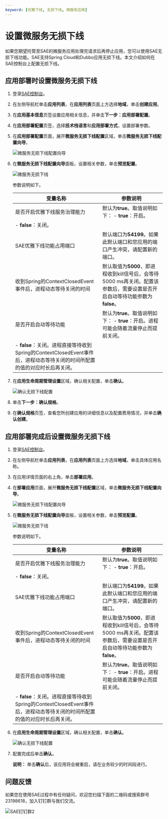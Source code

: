 ```yaml
---
keyword: [优雅下线, 无损下线, 微服务应用]
---
```


# 设置微服务无损下线

如果您期望托管至SAE的微服务应用处理完请求后再停止应用，您可以使用SAE无损下线功能。SAE支持Spring Cloud和Dubbo应用无损下线。本文介绍如何在SAE控制台上配置无损下线。

## 应用部署时设置微服务无损下线

1.  登录[SAE控制台](https://sae.console.aliyun.com)。

2.  在左侧导航栏单击**应用列表**，在**应用列表**页面上方选择**地域**，单击**创建应用**。

3.  在**应用基本信息**页签设置应用相关信息，并单击**下一步：应用部署配置**。

4.  在**应用部署配置**页签，选择**技术栈语言**和**应用部署方式**，设置部署参数。

5.  在**应用部署配置**页面，展开**微服务无损下线配置**区域，单击**微服务无损下线配置向导**。

    ![微服务无损下线配置向导](https://static-aliyun-doc.oss-accelerate.aliyuncs.com/assets/img/zh-CN/1464736061/p185270.png)

6.  在**微服务无损下线配置向导**面板，设置相关参数，单击**预览配置**。

    ![微服务无损下线](https://static-aliyun-doc.oss-accelerate.aliyuncs.com/assets/img/zh-CN/5287796061/p185291.png)

    参数说明如下。

    |变量名称|参数说明|
    |----|----|
    |是否开启优雅下线服务治理能力|默认为**true**。取值说明如下：    -   **true**：开启。
    -   **false**：关闭。 |
    |SAE优雅下线功能占用端口|默认端口为**54199**。如果此默认端口和您应用的端口产生冲突，请配置新的端口。|
    |收到Spring的ContextClosedEvent事件后，进程动态等待关闭的时间|默认取值为**5000**，即进程收到kill信号后，会等待5000 ms再关闭。配置该参数后，需要设置是否开启自动等待功能参数为**false**。 |
    |是否开启自动等待功能|默认为**true**。取值说明如下：    -   **true**：开启。进程可能会随着流量停止而提前关闭。
    -   **false**：关闭。进程直接等待收到Spring的ContextClosedEvent事件后，进程动态等待关闭的时间所配置的值的对应时长后再关闭。 |

7.  在**应用生命周期管理设置**区域，确认相关配置，单击**确认**。

    ![确认无损下线配置](https://static-aliyun-doc.oss-accelerate.aliyuncs.com/assets/img/zh-CN/1464736061/p185304.png)

8.  单击**下一步：确认规格**。

9.  在**确认规格**页签，查看您所创建应用的详细信息以及配置费用情况，并单击**确认创建**。


## 应用部署完成后设置微服务无损下线

1.  登录[SAE控制台](https://sae.console.aliyun.com)。

2.  在左侧导航栏单击**应用列表**，在**应用列表**页面上方选择**地域**，单击具体应用名称。

3.  在应用详情页面的右上角，单击**部署应用**。

4.  在**部署应用**页面，展开**微服务无损下线配置**区域，单击**微服务无损下线配置向导**。

    ![微服务无损下线配置向导](https://static-aliyun-doc.oss-accelerate.aliyuncs.com/assets/img/zh-CN/1464736061/p185270.png)

5.  在**微服务无损下线配置向导**面板，设置相关参数，单击**预览配置**。

    ![微服务无损下线](https://static-aliyun-doc.oss-accelerate.aliyuncs.com/assets/img/zh-CN/5287796061/p185291.png)

    参数说明如下。

    |变量名称|参数说明|
    |----|----|
    |是否开启优雅下线服务治理能力|默认为**true**。取值说明如下：    -   **true**：开启。
    -   **false**：关闭。 |
    |SAE优雅下线功能占用端口|默认端口为**54199**。如果此默认端口和您应用的端口产生冲突，请配置新的端口。|
    |收到Spring的ContextClosedEvent事件后，进程动态等待关闭的时间|默认取值为**5000**，即进程收到kill信号后，会等待5000 ms再关闭。配置该参数后，需要设置是否开启自动等待功能参数为**false**。 |
    |是否开启自动等待功能|默认为**true**。取值说明如下：    -   **true**：开启。进程可能会随着流量停止而提前关闭。
    -   **false**：关闭。进程直接等待收到Spring的ContextClosedEvent事件后，进程动态等待关闭的时间所配置的值的对应时长后再关闭。 |

6.  在**应用生命周期管理设置**区域，确认相关配置，单击**确认**。

    ![确认无损下线配置](https://static-aliyun-doc.oss-accelerate.aliyuncs.com/assets/img/zh-CN/1464736061/p185304.png)

7.  配置完成后单击**确认**。

    **说明：** 单击**确认**后，该应用将会被重启，请在业务较少的时间段进行。


## 问题反馈

如果您在使用SAE过程中有任何疑问，欢迎您扫描下面的二维码或搜索群号23198618，加入钉钉群与我们交流。

![SAE钉钉群2](https://static-aliyun-doc.oss-accelerate.aliyuncs.com/assets/img/zh-CN/4279867061/p72048.png)

